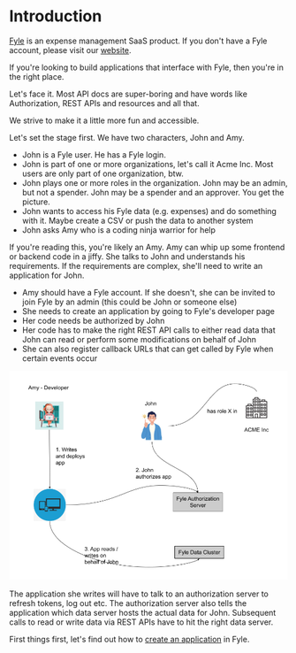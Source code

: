 # Introduction

[Fyle](https://www.fylehq.com) is an expense management SaaS product. If you don't have a Fyle account, please visit our [website](https://www.fylehq.com).

If you're looking to build applications that interface with Fyle, then you're in the right place.

Let's face it. Most API docs are super-boring and have words like Authorization, REST APIs and resources and all that.

We strive to make it a little more fun and accessible.

Let's set the stage first. We have two characters, John and Amy.

* John is a Fyle user. He has a Fyle login. 
* John is part of one or more organizations, let's call it Acme Inc. Most users are only part of one organization, btw.
* John plays one or more roles in the organization. John may be an admin, but not a spender. John may be a spender and an approver. You get the picture.
* John wants to access his Fyle data (e.g. expenses) and do something with it. Maybe create a CSV or push the data to another system
* John asks Amy who is a coding ninja warrior for help

If you're reading this, you're likely an Amy. Amy can whip up some frontend or backend code in a jiffy. She talks to John and understands his requirements. If the requirements are complex, she'll need to write an application for John.

* Amy should have a Fyle account. If she doesn't, she can be invited to join Fyle by an admin (this could be John or someone else)
* She needs to create an application by going to Fyle's developer page
* Her code needs be authorized by John
* Her code has to make the right REST API calls to either read data that John can read or perform some modifications on behalf of John
* She can also register callback URLs that can get called by Fyle when certain events occur

<!--
focus: false
-->
![The stage](../assets/images/introduction/introduction2.png)

The application she writes will have to talk to an authorization server to refresh tokens, log out etc. The authorization server also tells the application which data server hosts the actual data for John. Subsequent calls to read or write data via REST APIs have to hit the right data server.

First things first, let's find out how to [create an application](./concepts/application.md) in Fyle.